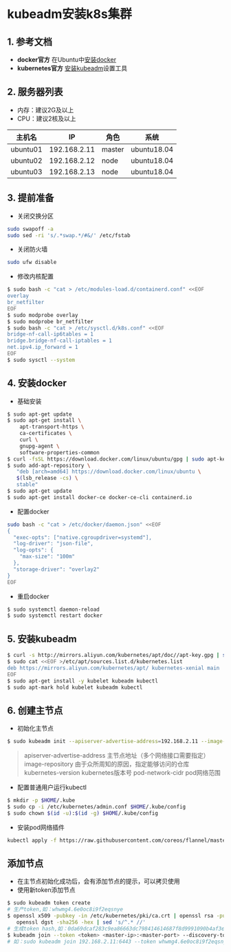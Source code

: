 # kubeadm安装k8s集群
## 1. 参考文档
* __docker官方__ 在Ubuntu中[安装docker](https://docs.docker.com/engine/install/ubuntu/ "Install Docker Engine on Ubuntu")
* __kubernetes官方__ [安装kubeadm](https://kubernetes.io/zh/docs/setup/production-environment/tools/kubeadm/install-kubeadm/ "install-kubeadm")设置工具
## 2. 服务器列表
* 内存：建议2G及以上
* CPU：建议2核及以上

|  主机名   | IP  | 角色  | 系统  |
|  ----  | ----  | ----  | ----  |
| ubuntu01  | 192.168.2.11 | master | ubuntu18.04 |
| ubuntu02  | 192.168.2.12 | node | ubuntu18.04 |
| ubuntu03  | 192.168.2.13 | node | ubuntu18.04 |
## 3. 提前准备
* 关闭交换分区
```bash
sudo swapoff -a
sudo sed -ri 's/.*swap.*/#&/' /etc/fstab
```
* 关闭防火墙
```bash
sudo ufw disable
```
* 修改内核配置
```bash
$ sudo bash -c "cat > /etc/modules-load.d/containerd.conf" <<EOF
overlay
br_netfilter
EOF
$ sudo modprobe overlay
$ sudo modprobe br_netfilter
$ sudo bash -c "cat > /etc/sysctl.d/k8s.conf" <<EOF
bridge-nf-call-ip6tables = 1
bridge.bridge-nf-call-iptables = 1
net.ipv4.ip_forward = 1
EOF
$ sudo sysctl --system
```
## 4. 安装docker
* 基础安装
```bash
$ sudo apt-get update
$ sudo apt-get install \
    apt-transport-https \
    ca-certificates \
    curl \
    gnupg-agent \
    software-properties-common
$ curl -fsSL https://download.docker.com/linux/ubuntu/gpg | sudo apt-key add -
$ sudo add-apt-repository \
   "deb [arch=amd64] https://download.docker.com/linux/ubuntu \
   $(lsb_release -cs) \
   stable"
$ sudo apt-get update
$ sudo apt-get install docker-ce docker-ce-cli containerd.io
```
* 配置docker
```bash
sudo bash -c "cat > /etc/docker/daemon.json" <<EOF
{
  "exec-opts": ["native.cgroupdriver=systemd"],
  "log-driver": "json-file",
  "log-opts": {
    "max-size": "100m"
  },
  "storage-driver": "overlay2"
}
EOF
```
* 重启docker
```bash
$ sudo systemctl daemon-reload
$ sudo systemctl restart docker
```
## 5. 安装kubeadm
```bash
$ curl -s http://mirrors.aliyun.com/kubernetes/apt/doc//apt-key.gpg | sudo apt-key add -
$ sudo cat <<EOF >/etc/apt/sources.list.d/kubernetes.list
deb https://mirrors.aliyun.com/kubernetes/apt/ kubernetes-xenial main
EOF
$ sudo apt-get install -y kubelet kubeadm kubectl
$ sudo apt-mark hold kubelet kubeadm kubectl
```
## 6. 创建主节点
* 初始化主节点
```bash
$ sudo kubeadm init --apiserver-advertise-address=192.168.2.11 --image-repository=registry.cn-hangzhou.aliyuncs.com/kube_open_images --kubernetes-version=v1.18.5 --pod-network-cidr=172.20.0.0/16
```
> apiserver-advertise-address 主节点地址（多个网络接口需要指定）
> image-repository 由于众所周知的原因，指定能够访问的仓库
> kubernetes-version kubernetes版本号
> pod-network-cidr pod网络范围
* 配置普通用户运行kubectl
```bash
$ mkdir -p $HOME/.kube
$ sudo cp -i /etc/kubernetes/admin.conf $HOME/.kube/config
$ sudo chown $(id -u):$(id -g) $HOME/.kube/config
```
* 安装pod网络插件
```bash
kubectl apply -f https://raw.githubusercontent.com/coreos/flannel/master/Documentation/kube-flannel.yml
```
## 添加节点
* 在主节点初始化成功后，会有添加节点的提示，可以拷贝使用
* 使用新token添加节点
```bash
$ sudo kubeadm token create
# 生产token,如：whwmg4.6e0oc8i9f2eqsnye
$ openssl x509 -pubkey -in /etc/kubernetes/pki/ca.crt | openssl rsa -pubin -outform der 2>/dev/null |
   openssl dgst -sha256 -hex | sed 's/^.* //'
# 生成token hash,如：0da69dcaf283c9ea86663dc798414614687f8d9991090b4af3ef859ba9f5f4a
$ kubeadm join --token <token> <master-ip>:<master-port> --discovery-token-ca-cert-hash sha256:<hash>
# 如：sudo kubeadm join 192.168.2.11:6443 --token whwmg4.6e0oc8i9f2eqsnye     --discovery-token-ca-cert-hash sha256:0da69dcaf283c9ea86663dc798414614687f8d9991090b4af3ef859ba9f5f4a
```